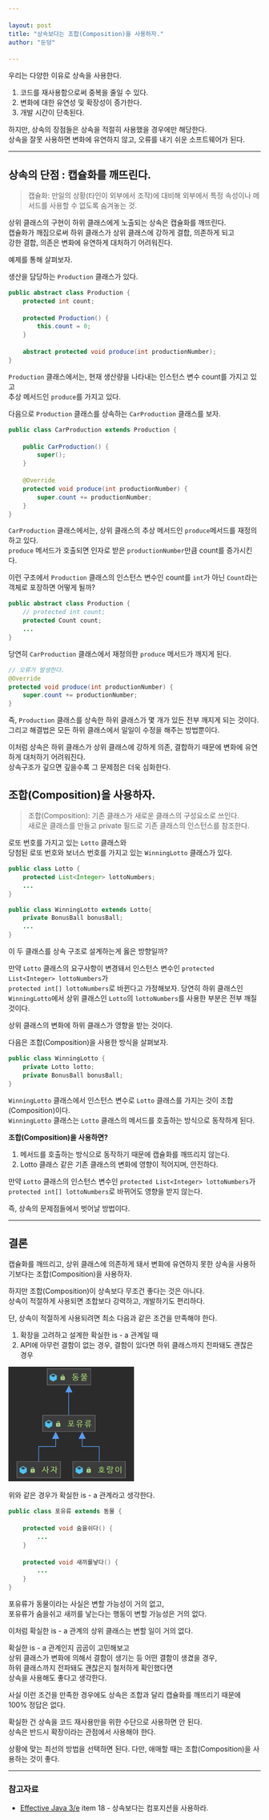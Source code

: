 ```yaml
---

layout: post  
title: "상속보다는 조합(Composition)을 사용하자."  
author: "둔덩"

---
```


우리는 다양한 이유로 상속을 사용한다.

1.  코드를 재사용함으로써 중복을 줄일 수 있다.
2.  변화에 대한 유연성 및 확장성이 증가한다.
3.  개발 시간이 단축된다.

하지만, 상속의 장점들은 상속을 적절히 사용했을 경우에만 해당한다.  
상속을 잘못 사용하면 변화에 유연하지 않고, 오류를 내기 쉬운 소프트웨어가 된다.

---

## 상속의 단점 : 캡슐화를 깨뜨린다.

> 캡슐화: 만일의 상황(타인이 외부에서 조작)에 대비해 외부에서 특정 속성이나 메서드를 사용할 수 없도록 숨겨놓는 것.

상위 클래스의 구현이 하위 클래스에게 노출되는 상속은 캡슐화를 깨뜨린다.  
캡슐화가 깨짐으로써 하위 클래스가 상위 클래스에 강하게 결합, 의존하게 되고  
강한 결합, 의존은 변화에 유연하게 대처하기 어려워진다.

예제를 통해 살펴보자.

생산을 담당하는 `Production` 클래스가 있다.

```java
public abstract class Production {
    protected int count;

    protected Production() {
        this.count = 0;
    }

    abstract protected void produce(int productionNumber);
}
```

`Production` 클래스에서는, 현재 생산량을 나타내는 인스턴스 변수 count를 가지고 있고  
추상 메서드인 `produce`를 가지고 있다.

다음으로 `Production` 클래스를 상속하는 `CarProduction` 클래스를 보자.

```java
public class CarProduction extends Production {

    public CarProduction() {
        super();
    }

    @Override
    protected void produce(int productionNumber) {
        super.count += productionNumber;
    }
}
```

`CarProduction` 클래스에서는, 상위 클래스의 추상 메서드인 `produce`메서드를 재정의하고 있다.  
`produce` 메서드가 호출되면 인자로 받은 `productionNumber`만큼 count를 증가시킨다.

이런 구조에서 `Production` 클래스의 인스턴스 변수인 count를 `int`가 아닌 `Count`라는 객체로 포장하면 어떻게 될까?

```java
public abstract class Production {
    // protected int count;
    protected Count count;
    ...
}    
```

당연히 `CarProduction` 클래스에서 재정의한 `produce` 메서드가 깨지게 된다.

```java
// 오류가 발생한다.
@Override
protected void produce(int productionNumber) {
    super.count += productionNumber;
}
```

즉, `Production` 클래스를 상속한 하위 클래스가 몇 개가 있든 전부 깨지게 되는 것이다.  
그리고 해결법은 모든 하위 클래스에서 일일이 수정을 해주는 방법뿐이다.

이처럼 상속은 하위 클래스가 상위 클래스에 강하게 의존, 결합하기 때문에 변화에 유연하게 대처하기 어려워진다.  
상속구조가 깊으면 깊을수록 그 문제점은 더욱 심화한다.

## 조합(Composition)을 사용하자.

> 조합(Composition): 기존 클래스가 새로운 클래스의 구성요소로 쓰인다.  
> 새로운 클래스를 만들고 private 필드로 기존 클래스의 인스턴스를 참조한다.

로또 번호를 가지고 있는 `Lotto` 클래스와  
당첨된 로또 번호와 보너스 번호를 가지고 있는 `WinningLotto` 클래스가 있다.

```java
public class Lotto {
    protected List<Integer> lottoNumbers;
    ...
}
```

```java
public class WinningLotto extends Lotto{
    private BonusBall bonusBall;
    ...
}
```

이 두 클래스를 상속 구조로 설계하는게 옳은 방향일까?

만약 `Lotto` 클래스의 요구사항이 변경돼서 인스턴스 변수인 `protected List<Integer> lottoNumbers`가  
`protected int[] lottoNumbers`로 바뀐다고 가정해보자.
당연히 하위 클래스인 `WinningLotto`에서 상위 클래스인 `Lotto`의 `lottoNumbers`를 사용한 부분은 전부 깨질 것이다.

상위 클래스의 변화에 하위 클래스가 영향을 받는 것이다.

다음은 조합(Composition)을 사용한 방식을 살펴보자.

```java
public class WinningLotto {
    private Lotto lotto;
    private BonusBall bonusBall;
}
```

`WinningLotto` 클래스에서 인스턴스 변수로 `Lotto` 클래스를 가지는 것이 조합(Composition)이다.  
`WinningLotto` 클래스는 `Lotto` 클래스의 메서드를 호출하는 방식으로 동작하게 된다.

**조합(Composition)을 사용하면?**

1.  메서드를 호출하는 방식으로 동작하기 때문에 캡슐화를 깨뜨리지 않는다.
2.  Lotto 클래스 같은 기존 클래스의 변화에 영향이 적어지며, 안전하다.

만약 `Lotto` 클래스의 인스턴스 변수인 `protected List<Integer> lottoNumbers`가  
`protected int[] lottoNumbers`로 바뀌어도 영향을 받지 않는다.

즉, 상속의 문제점들에서 벗어날 방법이다.

---

## 결론

캡슐화를 깨뜨리고, 상위 클래스에 의존하게 돼서 변화에 유연하지 못한 상속을 사용하기보다는 조합(Composition)을 사용하자.

하지만 조합(Composition)이 상속보다 무조건 좋다는 것은 아니다.  
상속이 적절하게 사용되면 조합보다 강력하고, 개발하기도 편리하다.

단, 상속이 적절하게 사용되려면 최소 다음과 같은 조건을 만족해야 한다.

1.  확장을 고려하고 설계한 확실한 is - a 관계일 때
2.  API에 아무런 결함이 없는 경우, 결함이 있다면 하위 클래스까지 전파돼도 괜찮은 경우

![상속 예제 이미지](../images/inheritance-example.png)

위와 같은 경우가 확실한 is - a 관계라고 생각한다.

```java
public class 포유류 extends 동물 {

    protected void 숨을쉬다() {
        ...
    }

    protected void 새끼를낳다() {
        ...
    }
}
```

포유류가 동물이라는 사실은 변할 가능성이 거의 없고,  
포유류가 숨을쉬고 새끼를 낳는다는 행동이 변할 가능성은 거의 없다.

이처럼 확실한 is - a 관계의 상위 클래스는 변할 일이 거의 없다.

확실한 is - a 관계인지 곰곰이 고민해보고  
상위 클래스가 변화에 의해서 결함이 생기는 등 어떤 결함이 생겼을 경우,  
하위 클래스까지 전파돼도 괜찮은지 철저하게 확인했다면  
상속을 사용해도 좋다고 생각한다.

사실 이런 조건을 만족한 경우에도 상속은 조합과 달리 캡슐화를 깨뜨리기 때문에 100% 정답은 없다.

확실한 건 상속을 코드 재사용만을 위한 수단으로 사용하면 안 된다.  
상속은 반드시 확장이라는 관점에서 사용해야 한다.

상황에 맞는 최선의 방법을 선택하면 된다. 다만, 애매할 때는 조합(Composition)을 사용하는 것이 좋다.

---

### 참고자료

-   [Effective Java 3/e](http://www.yes24.com/Product/Goods/65551284) item 18 - 상속보다는 컴포지션을 사용하라.